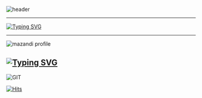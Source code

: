 
![header](https://capsule-render.vercel.app/api?type=blur&color=FFB7C3&height=300&section=header&text=Hemu's%20Home&fontSize=90)


-------------------------------------


[![Typing SVG](https://readme-typing-svg.demolab.com?font=Rock+Salt&size=19&pause=1000&color=020608&width=435&lines=The+bird+fights+its+way+out+of+the+egg)](https://git.io/typing-svg)


---------------------------------------



![mazandi profile](http://mazandi.herokuapp.com/api?handle={handle}&theme=cold)












[![Typing SVG](https://readme-typing-svg.demolab.com?font=Rock+Salt&pause=1000&color=020608&repeat=false&width=435&lines=SKILLS+%26+TOOLS)](https://git.io/typing-svg)
---------------------------------------
![GIT](https://img.shields.io/badge/[GIT]-[F05032].svg?&style=for-the-badge&logo=[GIT]&logoColor=white)



[![Hits](https://hits.seeyoufarm.com/api/count/incr/badge.svg?url=https%3A%2F%2Fgithub.com%2Fhemu0-0&count_bg=%23DBBFF3&title_bg=%23DBBFF3&icon=github.svg&icon_color=%23FFFFFF&title=Hello&edge_flat=false)](https://hits.seeyoufarm.com)
